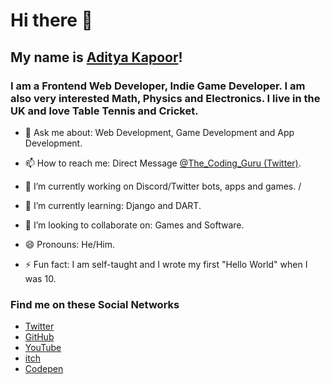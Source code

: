# Hi there 👋

## My name is [Aditya Kapoor](https://sneakytime.com/rr/)!

### I am a Frontend Web Developer, Indie Game Developer. I am also very interested Math, Physics and Electronics. I live in the UK and love Table Tennis and Cricket.

- 💬 Ask me about: Web Development, Game Development and App Development.

- 📫 How to reach me: Direct Message [@The_Coding_Guru (Twitter)](https://twitter.com/The_Coding_Guru).

- 🔭 I’m currently working on Discord/Twitter bots, apps and games.
/
- 🌱 I’m currently learning: Django and DART.

- 👯 I’m looking to collaborate on: Games and Software.

- 😄 Pronouns: He/Him.

- ⚡ Fun fact: I am self-taught and I wrote my first "Hello World" when I was 10.


### Find me on these Social Networks  

- [Twitter](https://twitter.com/The_Coding_Guru)
- [GitHub](https://github.com/TheCodingGuru)
- [YouTube](https://www.youtube.com/channel/UCHwx7PqzzAZU0115KRG8X1A/)
- [itch](https:/thecodingguru.itch.io)
- [Codepen](https://codepen.io/TheCodingGuru)




<!--
**thedizzyprogrammer/thedizzyprogrammer** is a ✨ _special_ ✨ repository because its `README.md` (this file) appears on your GitHub profile.

Here are some ideas to get you started:

- 🔭 I’m currently working on ...
- 🌱 I’m currently learning ...
- 👯 I’m looking to collaborate on ...
- 🤔 I’m looking for help with ...
- 💬 Ask me about ...
- 📫 How to reach me: ...
- 😄 Pronouns: ...
- ⚡ Fun fact: ...
-->

